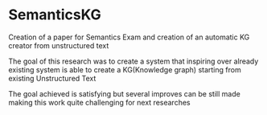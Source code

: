 # SemanticsKG
Creation of a paper for Semantics Exam and creation of an automatic KG creator from unstructured text

The goal of this research was to create a system that inspiring over already existing system is able to create a KG(Knowledge graph) starting from existing Unstructured Text

The goal achieved is satisfying but several improves can be still made making this work quite challenging for next researches
